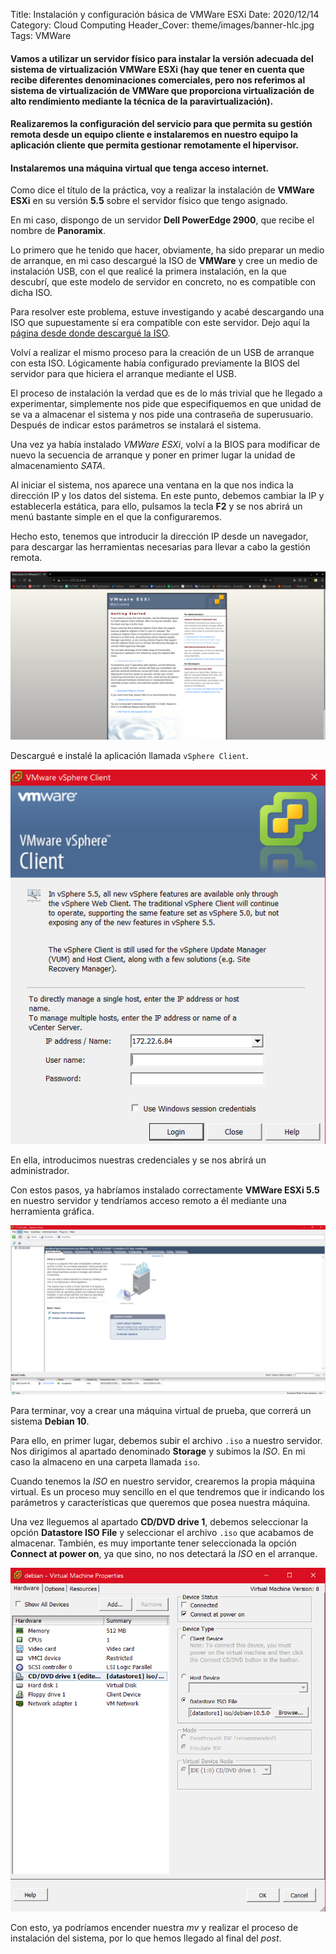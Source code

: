 Title: Instalación y configuración básica de VMWare ESXi
Date: 2020/12/14
Category: Cloud Computing
Header_Cover: theme/images/banner-hlc.jpg
Tags: VMWare

#### Vamos a utilizar un servidor físico para instalar la versión adecuada del sistema de virtualización VMWare ESXi (hay que tener en cuenta que recibe diferentes denominaciones comerciales, pero nos referimos al sistema de virtualización de VMWare que proporciona virtualización de alto rendimiento mediante la técnica de la paravirtualización).

#### Realizaremos la configuración del servicio para que permita su gestión remota desde un equipo cliente e instalaremos en nuestro equipo la aplicación cliente que permita gestionar remotamente el hipervisor.

#### Instalaremos una máquina virtual que tenga acceso internet.

Como dice el título de la práctica, voy a realizar la instalación de **VMWare ESXi** en su versión **5.5** sobre el servidor físico que tengo asignado.

En mi caso, dispongo de un servidor **Dell PowerEdge 2900**, que recibe el nombre de **Panoramix**.

Lo primero que he tenido que hacer, obviamente, ha sido preparar un medio de arranque, en mi caso descargué la ISO de **VMWare** y cree un medio de instalación USB, con el que realicé la primera instalación, en la que descubrí, que este modelo de servidor en concreto, no es compatible con dicha ISO.

Para resolver este problema, estuve investigando y acabé descargando una ISO que supuestamente sí era compatible con este servidor. Dejo aquí la [página desde donde descargué la ISO](https://www.dell.com/support/home/es-es/drivers/driversdetails?driverid=20vnp).

Volví a realizar el mismo proceso para la creación de un USB de arranque con esta ISO. Lógicamente había configurado previamente la BIOS del servidor para que hiciera el arranque mediante el USB.

El proceso de instalación la verdad que es de lo más trivial que he llegado a experimentar, simplemente nos pide que especifiquemos en que unidad de se va a almacenar el sistema y nos pide una contraseña de superusuario. Después de indicar estos parámetros se instalará el sistema.

Una vez ya había instalado *VMWare ESXi*, volví a la BIOS para modificar de nuevo la secuencia de arranque y poner en primer lugar la unidad de almacenamiento *SATA*.

Al iniciar el sistema, nos aparece una ventana en la que nos indica la dirección IP y los datos del sistema. En este punto, debemos cambiar la IP y establecerla estática, para ello, pulsamos la tecla **F2** y se nos abrirá un menú bastante simple en el que la configuraremos.

Hecho esto, tenemos que introducir la dirección IP desde un navegador, para descargar las herramientas necesarias para llevar a cabo la gestión remota.

![.](images/hlc_instalacion_y_configuracion_basica_de_VMWare_ESXi/vmwareweb.png)

Descargué e instalé la aplicación llamada `vSphere Client`.

![.](images/hlc_instalacion_y_configuracion_basica_de_VMWare_ESXi/vSphereClient.png)

En ella, introducimos nuestras credenciales y se nos abrirá un administrador.

Con estos pasos, ya habríamos instalado correctamente **VMWare ESXi 5.5** en nuestro servidor y tendríamos acceso remoto a él mediante una herramienta gráfica.

![.](images/hlc_instalacion_y_configuracion_basica_de_VMWare_ESXi/vmwareadmin.png)

Para terminar, voy a crear una máquina virtual de prueba, que correrá un sistema **Debian 10**.

Para ello, en primer lugar, debemos subir el archivo `.iso` a nuestro servidor. Nos dirigimos al apartado denominado **Storage** y subimos la *ISO*. En mi caso la almaceno en una carpeta llamada `iso`.

Cuando tenemos la *ISO* en nuestro servidor, crearemos la propia máquina virtual. Es un proceso muy sencillo en el que tendremos que ir indicando los parámetros y características que queremos que posea nuestra máquina.

Una vez lleguemos al apartado **CD/DVD drive 1**, debemos seleccionar la opción **Datastore ISO File** y seleccionar el archivo `.iso` que acabamos de almacenar. También, es muy importante tener seleccionada la opción **Connect at power on**, ya que sino, no nos detectará la *ISO* en el arranque.

![.](images/hlc_instalacion_y_configuracion_basica_de_VMWare_ESXi/vmwareseleccionariso.png)

Con esto, ya podríamos encender nuestra *mv* y realizar el proceso de instalación del sistema, por lo que hemos llegado al final del *post*.
